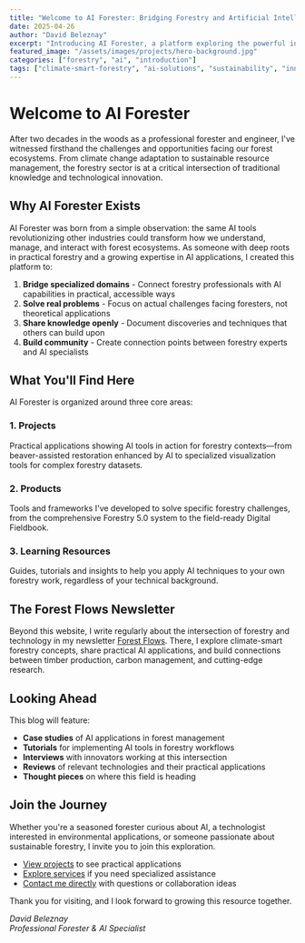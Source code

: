 ```yaml
---
title: "Welcome to AI Forester: Bridging Forestry and Artificial Intelligence"
date: 2025-04-26
author: "David Beleznay"
excerpt: "Introducing AI Forester, a platform exploring the powerful intersection of traditional forestry expertise and cutting-edge AI technology."
featured_image: "/assets/images/projects/hero-background.jpg"
categories: ["forestry", "ai", "introduction"]
tags: ["climate-smart-forestry", "ai-solutions", "sustainability", "innovation"]
---
```


# Welcome to AI Forester

After two decades in the woods as a professional forester and engineer, I've witnessed firsthand the challenges and opportunities facing our forest ecosystems. From climate change adaptation to sustainable resource management, the forestry sector is at a critical intersection of traditional knowledge and technological innovation.

## Why AI Forester Exists

AI Forester was born from a simple observation: the same AI tools revolutionizing other industries could transform how we understand, manage, and interact with forest ecosystems. As someone with deep roots in practical forestry and a growing expertise in AI applications, I created this platform to:

1. **Bridge specialized domains** - Connect forestry professionals with AI capabilities in practical, accessible ways
2. **Solve real problems** - Focus on actual challenges facing foresters, not theoretical applications
3. **Share knowledge openly** - Document discoveries and techniques that others can build upon
4. **Build community** - Create connection points between forestry experts and AI specialists

## What You'll Find Here

AI Forester is organized around three core areas:

### 1. Projects
Practical applications showing AI tools in action for forestry contexts—from beaver-assisted restoration enhanced by AI to specialized visualization tools for complex forestry datasets.

### 2. Products
Tools and frameworks I've developed to solve specific forestry challenges, from the comprehensive Forestry 5.0 system to the field-ready Digital Fieldbook.

### 3. Learning Resources
Guides, tutorials and insights to help you apply AI techniques to your own forestry work, regardless of your technical background.

## The Forest Flows Newsletter

Beyond this website, I write regularly about the intersection of forestry and technology in my newsletter [Forest Flows](https://forestflows.substack.com). There, I explore climate-smart forestry concepts, share practical AI applications, and build connections between timber production, carbon management, and cutting-edge research.

## Looking Ahead

This blog will feature:

- **Case studies** of AI applications in forest management
- **Tutorials** for implementing AI tools in forestry workflows
- **Interviews** with innovators working at this intersection
- **Reviews** of relevant technologies and their practical applications
- **Thought pieces** on where this field is heading

## Join the Journey

Whether you're a seasoned forester curious about AI, a technologist interested in environmental applications, or someone passionate about sustainable forestry, I invite you to join this exploration.

- [View projects](/projects/) to see practical applications
- [Explore services](/services.html) if you need specialized assistance
- [Contact me directly](mailto:david@aiforester.com) with questions or collaboration ideas

Thank you for visiting, and I look forward to growing this resource together.

*David Beleznay*  
*Professional Forester & AI Specialist*

